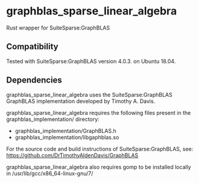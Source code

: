 # graphblas_sparse_linear_algebra
Rust wrapper for SuiteSparse:GraphBLAS

## Compatibility
Tested with SuiteSparse:GraphBLAS version 4.0.3. on Ubuntu 18.04.

## Dependencies
graphblas_sparse_linear_algebra uses the SuiteSparse:GraphBLAS GraphBLAS implementation developed by Timothy A. Davis.

graphblas_sparse_linear_algebra requires the following files present in the graphblas_implementation/ directory:
- graphblas_implementation/GraphBLAS.h
- graphblas_implementation/libgaphblas.so

For the source code and build instructions of SuiteSparse:GraphBLAS, see: https://github.com/DrTimothyAldenDavis/GraphBLAS

graphblas_sparse_linear_algebra also requires gomp to be installed locally in /usr/lib/gcc/x86_64-linux-gnu/7/
